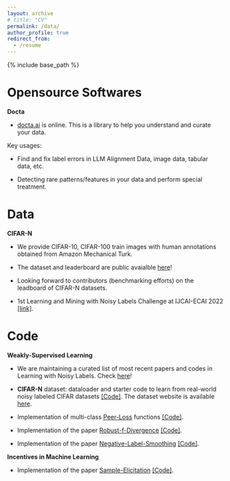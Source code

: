 ```yaml
---
layout: archive
# title: "CV"
permalink: /data/
author_profile: true
redirect_from:
  - /resume
---
```


{% include base_path %}

Opensource Softwares
======
**Docta**

* [docta.ai](https://docta.ai/) is online. This is a library to help you understand and curate your data.

Key usages:

* Find and fix label errors in LLM Alignment Data, image data, tabular data, etc.

* Detecting rare patterns/features in your data and perform special treatment.


Data
======
**CIFAR-N**

* We provide CIFAR-10, CIFAR-100 train images with human annotations obtained from Amazon Mechanical Turk. 

* The dataset and leaderboard are public avaialble [here](http://noisylabels.com/)! 

* Looking forward to contributors (benchmarking efforts) on the leadboard of CIFAR-N datasets.

* 1st Learning and Mining with Noisy Labels Challenge at IJCAI-ECAI 2022 [[link]](http://ucsc-real.soe.ucsc.edu:1995/).

Code
======
**Weakly-Supervised Learning** 

* We are maintaining a curated list of most recent papers and codes in Learning with Noisy Labels. Check [here](https://github.com/weijiaheng/Advances-in-Label-Noise-Learning)!

* **CIFAR-N** dataset: dataloader and starter code to learn from real-world noisy labeled CIFAR datasets [[Code]](https://github.com/zwzhu-d/cifar-10-100n). The dataset website is available [here](http://noisylabels.com/).

* Implementation of multi-class [Peer-Loss](https://arxiv.org/abs/1910.03231) functions [[Code]](https://github.com/weijiaheng/Multi-class-Peer-Loss-functions).

* Implementation of the paper [Robust-f-Divergence](https://openreview.net/forum?id=WesiCoRVQ15) [[Code]](https://github.com/weijiaheng/Robust-f-divergence-measures).

* Implementation of the paper [Negative-Label-Smoothing](https://arxiv.org/abs/2106.04149) [[Code]](https://github.com/UCSC-REAL/negative-label-smoothing).

**Incentives in Machine Learning**

* Implementation of the paper [Sample-Elicitation](https://proceedings.mlr.press/v130/wei21c) [[Code]](https://github.com/weijiaheng/Credible-sample-elicitation).

